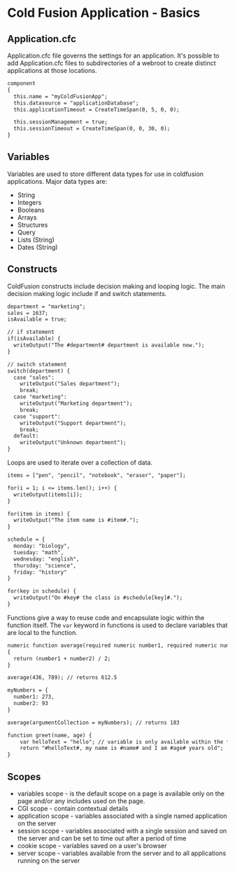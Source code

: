 # Cold Fusion Application - Basics

## Application.cfc

Application.cfc file governs the settings for an application. It's possible to add Application.cfc files to subdirectories of a webroot to create distinct applications at those locations.

```cfml
component
{
  this.name = "myColdFusionApp";
  this.datasource = "applicationDatabase";
  this.applicationTimeout = CreateTimeSpan(0, 5, 0, 0);

  this.sessionManagement = true;
  this.sessionTimeout = CreateTimeSpan(0, 0, 30, 0);
}
```

## Variables

Variables are used to store different data types for use in coldfusion applications. Major data types are:

- String
- Integers
- Booleans
- Arrays
- Structures
- Query
- Lists (String)
- Dates (String)

## Constructs

ColdFusion constructs include decision making and looping logic. The main decision making logic include if and switch statements.

```cfml
department = "marketing";
sales = 1637;
isAvailable = true;

// if statement
if(isAvailable) {
  writeOutput("The #department# department is available now.");
}

// switch statement
switch(department) {
  case "sales":
    writeOutput("Sales department");
    break;
  case "marketing":
    writeOutput("Marketing department");
    break;
  case "support":
    writeOutput("Support department");
    break;
  default:
    writeOutput("Unknown department");
}
```

Loops are used to iterate over a collection of data.

```cfml
items = ["pen", "pencil", "notebook", "eraser", "paper"];

for(i = 1; i <= items.len(); i++) {
  writeOutput(items[i]);
}

for(item in items) {
  writeOutput("The item name is #item#.");
}

schedule = {
  monday: "biology",
  tuesday: "math",
  wednesday: "english",
  thursday: "science",
  friday: "history"
}

for(key in schedule) {
  writeOutput("On #key# the class is #schedule[key]#.");
}
```

Functions give a way to reuse code and encapsulate logic within the function itself. The `var` keyword in functions is used to declare variables that are local to the function.

```cfml
numeric function average(required numeric number1, required numeric number2)
{
  return (number1 + number2) / 2;
}

average(436, 789); // returns 612.5

myNumbers = {
  number1: 273,
  number2: 93
}

average(argumentCollection = myNumbers); // returns 183

function greet(name, age) {
    var helloText = "hello"; // variable is only available within the function
    return "#helloText#, my name is #name# and I am #age# years old";
}
```

## Scopes

- variables scope - is the default scope on a page is available only on the page and/or any includes used on the page.
- CGI scope - contain contextual details
- application scope - variables associated with a single named application on the server
- session scope - variables associated with a single session and saved on the server and can be set to time out after a period of time
- cookie scope - variables saved on a user's browser
- server scope - variables available from the server and to all applications running on the server
